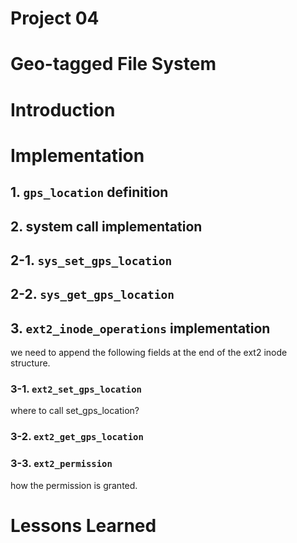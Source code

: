 # Project 04

# Geo-tagged File System

# Introduction

# Implementation

## 1. `gps_location` definition

## 2. system call implementation
## 2-1. `sys_set_gps_location`
## 2-2. `sys_get_gps_location`



## 3. `ext2_inode_operations` implementation
we need to append the following fields at the end of the ext2 inode structure.

### 3-1. `ext2_set_gps_location`
where to call set_gps_location?
### 3-2. `ext2_get_gps_location`
### 3-3. `ext2_permission`
how the permission is granted. 

# Lessons Learned
